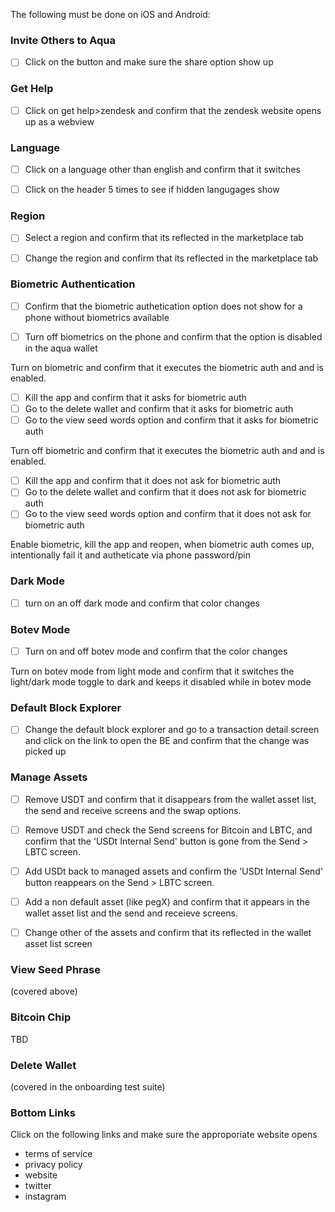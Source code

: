 The following must be done on iOS and Android:

### Invite Others to Aqua
- [ ] Click on the button and make sure the share option show up

### Get Help
- [ ] Click on get help>zendesk and confirm that the zendesk website opens up as a webview


### Language
- [ ] Click on a language other than english and confirm that it switches

- [ ] Click on the header 5 times to see if hidden langugages show

### Region
- [ ] Select a region and confirm that its reflected in the marketplace tab

- [ ] Change the region and confirm that its reflected in the marketplace tab

### Biometric Authentication
- [ ] Confirm that the biometric authetication option does not show for a phone without biometrics available

- [ ] Turn off biometrics on the phone and confirm that the option is disabled in the aqua wallet

Turn on biometric and confirm that it executes the biometric auth and and is enabled. 
- [ ] Kill the app and confirm that it asks for biometric auth
- [ ] Go to the delete wallet and confirm that it asks for biometric auth
- [ ] Go to the view seed words option and confirm that it asks for biometric auth

Turn off biometric and confirm that it executes the biometric auth and and is enabled. 
- [ ] Kill the app and confirm that it does not ask for biometric auth
- [ ] Go to the delete wallet and confirm that it does not ask for biometric auth
- [ ] Go to the view seed words option and confirm that it does not ask for biometric auth

Enable biometric, kill the app and reopen, when biometric auth comes up, intentionally fail it and autheticate via phone password/pin

### Dark Mode
- [ ] turn on an off dark mode and confirm that color changes

### Botev Mode
- [ ] Turn on and off botev mode and confirm that the color changes

Turn on botev mode from light mode and confirm that it switches the light/dark mode toggle to dark and keeps it disabled while in botev mode

### Default Block Explorer
- [ ] Change the default block explorer and go to a transaction detail screen and click on the link to open the BE and confirm that the change was picked up

### Manage Assets
- [ ] Remove USDT and confirm that it disappears from the wallet asset list, the send and receive screens and the swap options.
      
- [ ] Remove USDT and check the Send screens for Bitcoin and LBTC, and confirm that the 'USDt Internal Send' button is gone from the Send > LBTC screen.
      
- [ ] Add USDt back to managed assets and confirm the 'USDt Internal Send' button reappears on the Send > LBTC screen.

- [ ] Add a non default asset (like pegX) and confirm that it appears in the wallet asset list and the send and receieve screens.

- [ ] Change other of the assets and confirm that its reflected in the wallet asset list screen

### View Seed Phrase
(covered above)

### Bitcoin Chip
TBD

### Delete Wallet
(covered in the onboarding test suite)

### Bottom Links
Click on the following links and make sure the approporiate website opens
- terms of service
- privacy policy
- website
- twitter
- instagram
